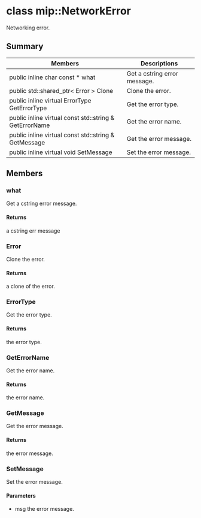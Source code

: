 # class mip::NetworkError 
Networking error.
## Summary
 Members                        | Descriptions                                
--------------------------------|---------------------------------------------
public inline char const  * what | Get a cstring error message.
public std::shared_ptr< Error > Clone | Clone the error.
public inline virtual ErrorType GetErrorType | Get the error type.
public inline virtual const std::string & GetErrorName | Get the error name.
public inline virtual const std::string & GetMessage | Get the error message.
public inline virtual void SetMessage | Set the error message.
## Members
### what
Get a cstring error message.
#### Returns
a cstring err message
### Error
Clone the error.
#### Returns
a clone of the error.
### ErrorType
Get the error type.
#### Returns
the error type.
### GetErrorName
Get the error name.
#### Returns
the error name.
### GetMessage
Get the error message.
#### Returns
the error message.
### SetMessage
Set the error message.
#### Parameters
* msg the error message.